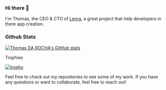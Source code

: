 ### Hi there 👋

I'm Thomas, the CEO & CTO of [Lenra](https://github.com/lenra-io), a great project that help developers in there app creation.

### Github Stats

[![Thomas DA ROCHA's GitHub stats](https://github-readme-stats.vercel.app/api?username=taorepoara&show_icons=true&theme=algolia)](https://github.com/taorepoara)

Trophies

[![trophy](https://github-profile-trophy.vercel.app/?username=taorepoara&theme=algolia)](https://github.com/ryo-ma/github-profile-trophy)

Feel free to check out my repositories to see some of my work. If you have any questions or want to collaborate, feel free to reach out!

<!--
**taorepoara/taorepoara** is a ✨ _special_ ✨ repository because its `README.md` (this file) appears on your GitHub profile.

Here are some ideas to get you started:

- 🔭 I’m currently working on ...
- 🌱 I’m currently learning ...
- 👯 I’m looking to collaborate on ...
- 🤔 I’m looking for help with ...
- 💬 Ask me about ...
- 📫 How to reach me: ...
- 😄 Pronouns: ...
- ⚡ Fun fact: ...
-->
